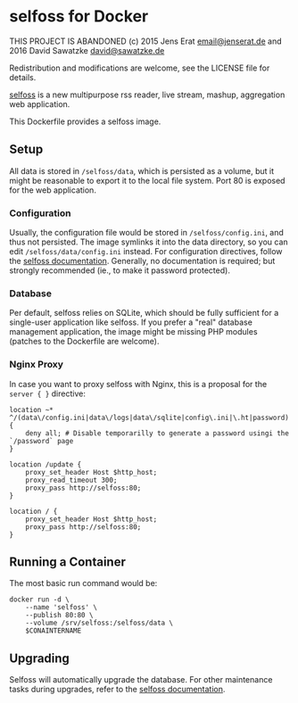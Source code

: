 # selfoss for Docker

THIS PROJECT IS ABANDONED
(c) 2015 Jens Erat <email@jenserat.de> and 2016 David Sawatzke <david@sawatzke.de>

Redistribution and modifications are welcome, see the LICENSE file for details.

[selfoss](http://selfoss.aditu.de/) is a new multipurpose rss reader, live stream, mashup, aggregation web application.

This Dockerfile provides a selfoss image.

## Setup

All data is stored in `/selfoss/data`, which is persisted as a volume, but it might be reasonable to export it to the local file system. Port 80 is exposed for the web application.

### Configuration

Usually, the configuration file would be stored in `/selfoss/config.ini`, and thus not persisted. The image symlinks it into the data directory, so you can edit `/selfoss/data/config.ini` instead. For configuration directives, follow the [selfoss documentation](http://selfoss.aditu.de/#documentation). Generally, no documentation is required; but strongly recommended (ie., to make it password protected).

### Database

Per default, selfoss relies on SQLite, which should be fully sufficient for a single-user application like selfoss. If you prefer a "real" database management application, the image might be missing PHP modules (patches to the Dockerfile are welcome).

### Nginx Proxy

In case you want to proxy selfoss with Nginx, this is a proposal for the `server { }` directive:

    location ~* ^/(data\/config.ini|data\/logs|data\/sqlite|config\.ini|\.ht|password) {
        deny all; # Disable temporarilly to generate a password usingi the `/password` page
    }

    location /update {
        proxy_set_header Host $http_host;
        proxy_read_timeout 300;
        proxy_pass http://selfoss:80;
    }

    location / {
        proxy_set_header Host $http_host;
        proxy_pass http://selfoss:80;
    }


## Running a Container

The most basic run command would be:

    docker run -d \
    	--name 'selfoss' \
    	--publish 80:80 \
    	--volume /srv/selfoss:/selfoss/data \
    	$CONAINTERNAME

## Upgrading

Selfoss will automatically upgrade the database. For other maintenance tasks during upgrades, refer to the [selfoss documentation](http://selfoss.aditu.de/#documentation).
